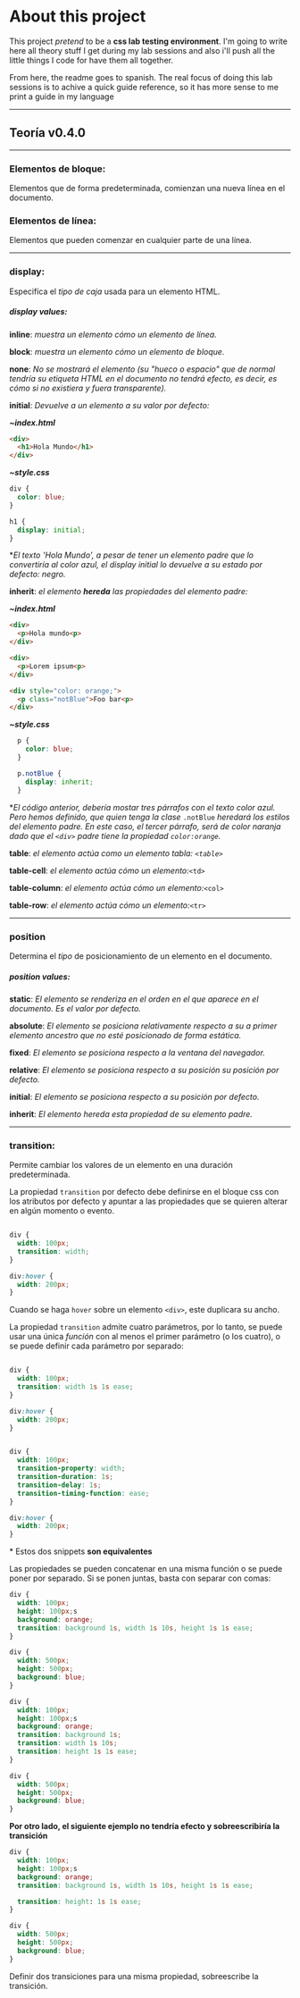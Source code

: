 # About this project

This project _pretend_ to be a **css lab testing environment**. I'm going to write here all theory stuff I get during my lab sessions and also i'll push all the little things I code for have them all together.

From here, the readme goes to spanish. The real focus of doing this lab sessions is to achive a quick guide reference, so it has more sense to me print a guide in my language

-----
## Teoría   v0.4.0
-----

### Elementos de bloque:

Elementos que de forma predeterminada, comienzan una nueva línea en el documento.

### Elementos de línea:

Elementos que pueden comenzar en cualquier parte de una línea.

-----

### display:

Especifíca el _tipo de caja_ usada para un elemento HTML.

##### display values:

**inline**: _muestra un elemento cómo un elemento de línea._

**block**: _muestra un elemento cómo un elemento de bloque._

**none**: _No se mostrará el elemento (su "hueco o espacio" que de normal tendría su etiqueta HTML en el documento no tendrá efecto, es decir, es cómo si no existiera y fuera transparente)._

**initial**: _Devuelve a un elemento a su valor por defecto:_

_**~index.html**_
```html
<div>
  <h1>Hola Mundo</h1>
</div>
```

_**~style.css**_
```css
div {
  color: blue;
}

h1 {
  display: initial;
}
```
\*_El texto 'Hola Mundo', a pesar de tener un elemento padre que lo convertiría al color azul, el display initial lo devuelve a su estado por defecto: negro._

**inherit**: _el elemento **hereda** las propiedades del elemento padre:_

_**~index.html**_
```html
<div>
  <p>Hola mundo<p>
</div>

<div>
  <p>Lorem ipsum<p>
</div>

<div style="color: orange;">
  <p class="notBlue">Foo bar<p>
</div>
```

_**~style.css**_
```css
  p {
    color: blue;
  }

  p.notBlue {
    display: inherit;
  }
```

\*_El código anterior, debería mostar tres párrafos con el texto color azul. Pero hemos definido, que quien tenga la clase_ `.notBlue` _heredará los estilos del elemento padre. En este caso, el tercer párrafo, será de color naranja dado que el `<div>` padre tiene la propiedad `color:orange`._

**table**: _el elemento actúa como un elemento tabla: ```<table>```_

**table-cell**: _el elemento actúa cómo un elemento:_```<td>```

**table-column**: _el elemento actúa cómo un elemento:_```<col>```

**table-row**: _el elemento actúa cómo un elemento:_```<tr>```

-----

### position
Determina el _tipo_ de posicionamiento de un elemento en el documento.

##### position values:

**static**: _El elemento se renderiza en el orden en el que aparece en el documento. Es el valor por defecto._

**absolute**: _El elemento se posiciona relativamente respecto a su a primer elemento ancestro que no esté posicionado de forma estática._

**fixed**: _El elemento se posiciona respecto a la ventana del navegador._

**relative**: _El elemento se posiciona respecto a su posición su posición por defecto._

**initial**: _El elemento se posiciona respecto a su posición por defecto._

**inherit**: _El elemento hereda esta propiedad de su elemento padre._

-----

### transition:

Permite cambiar los valores de un elemento en una duración predeterminada.

La propiedad `transition` por defecto debe definirse en el bloque css con los atributos por defecto y apuntar a las propiedades que se quieren alterar en algún momento o evento.

```css

div {
  width: 100px;
  transition: width;
}

div:hover {
  width: 200px;
}

```
Cuando se haga `hover` sobre un elemento `<div>`, este duplicara su ancho.

La propiedad `transition` admite cuatro parámetros, por lo tanto, se puede usar una única _función_ con al menos el primer parámetro (o los cuatro), o se puede definir cada parámetro por separado:

```css

div {
  width: 100px;
  transition: width 1s 1s ease;
}

div:hover {
  width: 200px;
}

```

```css

div {
  width: 100px;
  transition-property: width;
  transition-duration: 1s;
  transition-delay: 1s;
  transition-timing-function: ease;
}

div:hover {
  width: 200px;
}

```
\* Estos dos snippets **son equivalentes**


Las propiedades se pueden concatenar en una misma función o se puede poner por separado. Si se ponen juntas, basta con separar con comas:

```css
div {
  width: 100px;
  height: 100px;s
  background: orange;
  transition: background 1s, width 1s 10s, height 1s 1s ease;
}

div {
  width: 500px;
  height: 500px;
  background: blue;
}
```

```css
div {
  width: 100px;
  height: 100px;s
  background: orange;
  transition: background 1s;
  transition: width 1s 10s;
  transition: height 1s 1s ease;
}

div {
  width: 500px;
  height: 500px;
  background: blue;
}
```

**Por otro lado, el siguiente ejemplo no tendría efecto y sobreescribiría la transición**

```css
div {
  width: 100px;
  height: 100px;s
  background: orange;
  transition: background 1s, width 1s 10s, height 1s 1s ease;

  transition: height: 1s 1s ease;
}

div {
  width: 500px;
  height: 500px;
  background: blue;
}
```
Definir dos transiciones para una misma propiedad, sobreescribe la transición.
